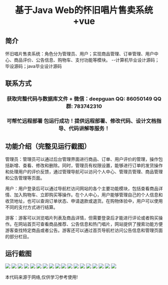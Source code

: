 <p><h1 align="center">基于Java Web的怀旧唱片售卖系统+vue</h1></p>

## 简介
怀旧唱片售卖系统：角色分为管理员、用户；实现商品管理、订单管理、用户中心、商品评价、公告信息、购物车、支付功能等模块。    --计算机毕业设计源码；毕设源码；java毕业设计源码


## 联系方式
<p><h3 align="center">获取完整代码与数据库文件 + 微信：deepguan QQ: 86050149 QQ群: 783742310</h3></p>
<p><h3 align="center">可帮忙远程部署 包运行成功！提供远程部署、修改代码、设计文档指导、代码讲解等服务！</h3></p>

## 功能介绍（完整见运行截图）
管理员：管理员可以通过后台管理界面进行商品、订单、用户评价的管理，操作包括新增、查看、修改和删除。同时，管理员有权限设置，能够进行订单的发货操作和处理用户的评价反馈，通过管理导航可以访问个人中心、管理员管理、商品管理和公告管理等页面。

用户：用户登录后可以通过导航栏访问网站的各个主要功能模块，包括查看商品详情、加入购物车、立即购买等操作。在个人中心，用户能够管理自己的个人信息和收货地址，也可以查询订单状态、申请退款或退货。在购物体验中，用户可以使用不同的支付方式进行结算。

游客：游客可以浏览唱片列表及商品详情，但需要登录后才能进行评论或者购买操作。在网站首页可查看商品推荐、公告信息和热门唱片，网站提供了搜索功能方便游客查找特定商品或者公告。游客还可以通过首页导航栏访问公告信息和管理页面的部分栏目。


## 运行截图
![](img/001.jpg)
![](img/002.jpg)
![](img/003.jpg)
![](img/004.jpg)
![](img/005.jpg)
![](img/006.jpg)
![](img/007.jpg)
![](img/008.jpg)
![](img/009.jpg)
![](img/010.jpg)
![](img/011.jpg)
![](img/012.jpg)
![](img/013.jpg)
![](img/014.jpg)
![](img/015.jpg)
![](img/016.jpg)
![](img/017.jpg)
![](img/018.jpg)

<p>本代码来源于网络,仅供学习参考使用!</p>
